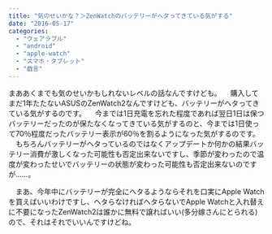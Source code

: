 ```yaml
---
title: "気のせいかな？＞ZenWatchのバッテリーがヘタってきている気がする"
date: "2016-05-17"
categories: 
  - "ウェアラブル"
  - "android"
  - "apple-watch"
  - "スマホ・タブレット"
  - "戯言"
---
```


まああくまでも気のせいかもしれないレベルの話なんですけども。 　購入してまだ1年たたないASUSのZenWatch2なんですけども、バッテリーがヘタってきている気がするのです。 　今までは1日充電を忘れた程度であれば翌日1日は保つバッテリーだったのが保たなくなってきている気がするのと、今までは1日使って70％程度だったバッテリー表示が60％を割るようになった気がするのです。 　もちろんバッテリーがヘタっているのではなくアップデートか何かの結果バッテリー消費が激しくなった可能性も否定出来ないですし、季節が変わったので温度が変わったせいでバッテリーの状態が変わった可能性も否定出来ないのですが……。

　まあ、今年中にバッテリーが完全にヘタるようならそれを口実にApple Watchを買えばいいわけですし、ヘタらなければヘタらないでApple Watchと入れ替えに不要になったZenWatch2は誰かに無料で譲ればいい(多分嫁さんにとられる)ので、それはそれでいいんですけどね。
